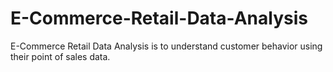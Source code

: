 # E-Commerce-Retail-Data-Analysis
E-Commerce Retail Data Analysis is to understand customer behavior using their point of sales data.
